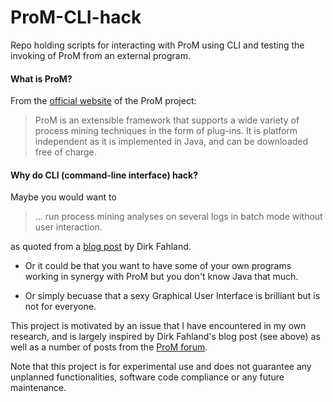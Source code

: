 # ProM-CLI-hack
Repo holding scripts for interacting with ProM using CLI and testing the invoking of ProM from an external program.

#### What is ProM?
From the [official website](http://www.promtools.org/doku.php) of the ProM project:
> ProM is an extensible framework that supports a wide variety of process mining techniques in the form of plug-ins. It is platform independent as it is implemented in Java, and can be downloaded free of charge.

#### Why do CLI (command-line interface) hack?
Maybe you would want to
> ... run process mining analyses on several logs in batch mode without user interaction.

as quoted from a [blog post](https://dirksmetric.wordpress.com/2015/03/11/tutorial-automating-process-mining-with-proms-command-line-interface/) by Dirk Fahland.

* Or it could be that you want to have some of your own programs working in synergy with ProM but you don't know Java that much.

* Or simply becuase that a sexy Graphical User Interface is brilliant but is not for everyone.

This project is motivated by an issue that I have encountered in my own research, and is largely inspired by Dirk Fahland's blog post (see above) as well as a number of posts from the [ProM forum](https://www.win.tue.nl/promforum/).

Note that this project is for experimental use and does not guarantee any unplanned functionalities, software code compliance or any future maintenance.
